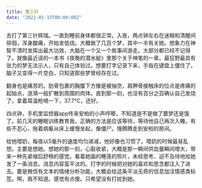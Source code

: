 ```yaml
---
title: 第三针
date: "2022-01-13T00:00:00Z"
---
```


去打了第三针辉瑞。一直到睡前身体都很正常。入夜，两点钟左右在迷糊和清醒间徘徊，浑身酸痛，开始发低烧。大概做了几百个梦，其中一半有关她。想象力在神智不清时发挥出最大功效，大脑在一个又一个故事间游走。大部分都已经不记得了。就像最近读的一本书《夜晚的潜水艇》里那个关于神笔的一章。最狂野最具有张力的梦无法示人，只有自己体验过。想要打字记录下来，手指在键盘上僵住了，脑子又变得一片空白，只知道那些梦曾经存在过。

翻身也是痛苦的。肋骨包裹的胸腹下方像是被抽空，肩胛骨接触床的位点是疼痛的起始点，涟漪一般扩散到周围的肉体。直到那一刻，也没有百分之百确认自己发烧了，拿着耳温枪嘀一下，37.7°C，还好。

四点钟，手机里监控器app传来安柏的小声哼唧，不知道是不是做了噩梦还是饿了。前几天的睡眠训练教育我，正确的方法是应该等待，等待他自己再次入睡。有些不忍心，拖着病躯从床上缓慢坐起，像僵尸。慢腾腾走到安柏的房间。

给他喂奶，每夜以5毫升的速度均匀递减，他好像也习惯了。喂奶的时候最易乱想。主要是想她。想她的那一刻，心脏收紧，大概是那一瞬间供血量瞬间增大，带来一种先紧缩后舒畅的感觉。看着她画的睡莲的照片，未经思考、迫不及待地给她发了一条消息。消息内容蛮平淡的。打字的时候把对她的喜欢和思念都注入了进去。要是微信有文本的情绪分析功能，大概会给这条平淡无奇的信息加注情感类标签。啊，我不知道。感觉有点傻。只希望没有打扰到她。
